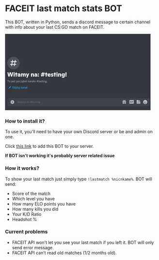 # FACEIT last match stats BOT

This BOT, written in Python, sends a discord message to certain channel with info about your last CS:GO match on FACEIT.

![Teaser](https://raw.githubusercontent.com/mpn01/faceit-lastmatch-bot/master/README/videos/teaser.gif)


### How to install it?

To use it, you'll need to have your own Discord server or be and admin on one.

Click [this link](https://discord.com/api/oauth2/authorize?client_id=847113509124309013&permissions=18432&scope=bot) to add this BOT to your server.

**If BOT isn't working it's probably server related issue**

### How it works?
To show your last match just simply type `!lastmatch %nicnkame%`. BOT will send:
* Score of the match
* Which level you have
* How many ELO points you have
* How many kills you did
* Your K/D Ratio
* Headshot %

### Current problems

* FACEIT API won't let you see your last match if you left it. BOT will only send error message.
* FACEIT API can't read old matches (1/2 months old).
